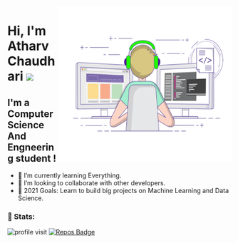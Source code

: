 <img align="right" alt="GIF" src="https://github.com/Atharv-Chaudhari/Atharv-Chaudhari/blob/ebe83577c1d40e367b7d8da71b612abe58fd3987/Profile%20Data/coding.gif" width="390" height="350" />

# Hi, I'm Atharv Chaudhari <img src="https://media.giphy.com/media/hvRJCLFzcasrR4ia7z/giphy.gif" width="35px">

## I'm a Computer Science And Engneering student !
- 🌱 I’m currently learning Everything.
- 👯 I’m looking to collaborate with other developers. 
- 🥅 2021 Goals: Learn to build big projects on Machine Learning and Data Science.

### 👦 Stats:

<div align="left">

![profile visit](https://komarev.com/ghpvc/?username=Atharv-Chaudhari) [![Repos Badge](https://badges.pufler.dev/repos/Atharv-Chaudhari)](https://badges.pufler.dev)
